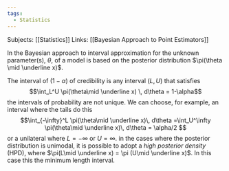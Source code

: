 ```yaml
---
tags:
  - Statistics
---
```

Subjects: [[Statistics]]
Links: [[Bayesian Approach to Point Estimators]]

In the Bayesian approach to interval approximation for the unknown parameter(s), $\theta$, of a model is based on the posterior distribution $\pi(\theta \mid \underline x)$. 

The interval of $(1-\alpha)$ of credibility is any interval $(L, U)$ that satisfies $$\int_L^U \pi(\theta\mid \underline x) \, d\theta = 1-\alpha$$
the intervals of probability are not unique. We can choose, for example, an interval where the tails do this $$\int_{-\infty}^L \pi(\theta\mid \underline x)\, d\theta =\int_U^\infty \pi(\theta\mid \underline x)\, d\theta = \alpha/2 $$
or a unilateral where $L = -\infty$ or $U = \infty$. in the cases where the posterior distribution is unimodal, it is possible to adopt a *high posterior density* (HPD), where $\pi(L\mid \underline x) = \pi (U\mid \underline x)$. In this case this the minimum length interval. 